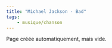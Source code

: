 ```yaml
---
title: "Michael Jackson - Bad"
tags:
    - musique/chanson
---
```


Page créée automatiquement, mais vide.
